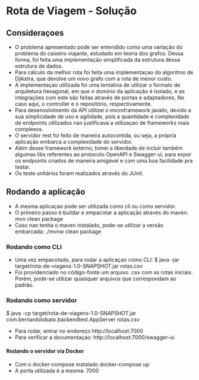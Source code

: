 # Rota de Viagem - Solução #
## Consideraçoes ##
* O problema apresentado pode ser entendido como uma variação do problema do caixeiro viajante, estudado em teoria dos grafos. Dessa forma, foi feita uma implementação simplificada da estrutura dessa estrutura de dados.
* Para cálculo da melhor rota foi feita uma implementaçao do algoritmo de Djikstra, que devolve um novo grafo com a rota de menor custo.
* A implementaçao utilizada foi uma tentativa de utilizar o formato de arquitetura hexagonal, em que o dominio da aplicação é isolado, e as integrações com este são feitas através de portas e adaptadores, No caso aqui, o controller e o repositório, respectivamente.
* Para desenvolvimento da API utilizei o microframework javalin, devido a sua simplicidade de uso e agilidade, pois a quantidade e complexidade de endpoints utilizados nao justificava a utilizaçao de frameworks mais complexos.
* O servidor rest foi feito de maneira autocontida, ou seja, a própria aplicação embarca a complexidade do servidor.
* Além desse framework externo, tomei a liberdade de incluir também algumas libs referentes ao protocolo OpenAPI e Swagger-ui, para expor os endpoints criados de maneira amigável e com uma boa facilidade pra testar.
* Os teste unitários foram realizados através do JUnit.
## Rodando a aplicação ##
* A mesma aplicaçao pode ser utilizada como cli ou como servidor.
* O primeiro passo é buildar e empacotar a aplicação através do maven:
mvn clean package
* Caso nao tenha o maven instalado, pode-se utilizar a versão embarcada:
./mvnw clean package
### Rodando como CLI ###
* Uma vez empacotado, para rodar a aplicaçao como CLI:
$ java -jar target/rota-de-viagens-1.0-SNAPSHOT.jar rotas.csv
* Foi providenciado no código-fonte um arquivo .csv com as rotas iniciais. Porém, pode-se utilizar quaisquer arquivos que correspondam ao padrão.
### Rodando como servidor ###
$ java -cp target/rota-de-viagens-1.0-SNAPSHOT.jar com.bernardolobato.backendtest.AppServer rotas.csv
* Para rodar, entrar no endereço http://localhost:7000
* Para verificar a documentaçao: http://localhost:7000/swagger-ui
#### Rodando o servidor via Docker ####
* Com o docker-compose instalado
docker-compose up
* A porta utilizada é a mesma: 7000

